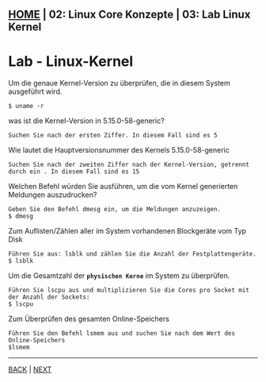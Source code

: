 [HOME](../../README.md) | 02: Linux Core Konzepte | 03: Lab Linux Kernel
---
# Lab - Linux-Kernel

Um die genaue Kernel-Version zu überprüfen, die in diesem System ausgeführt wird.
```
$ uname -r
```

was ist die Kernel-Version in 5.15.0-58-generic?
```
Suchen Sie nach der ersten Ziffer. In diesem Fall sind es 5
```

Wie lautet die Hauptversionsnummer des Kernels 5.15.0-58-generic
```
Suchen Sie nach der zweiten Ziffer nach der Kernel-Version, getrennt durch ein . In diesem Fall sind es 15
```

Welchen Befehl würden Sie ausführen, um die vom Kernel generierten Meldungen auszudrucken?
```
Geben Sie den Befehl dmesg ein, um die Meldungen anzuzeigen.
$ dmesg
```

Zum Auflisten/Zählen aller im System vorhandenen Blockgeräte vom Typ Disk
```
Führen Sie aus: lsblk und zählen Sie die Anzahl der Festplattengeräte.
$ lsblk
```

Um die Gesamtzahl der **`physischen Kerne`** im System zu überprüfen.
```
Führen Sie lscpu aus und multiplizieren Sie die Cores pro Socket mit der Anzahl der Sockets:
$ lscpu
```

Zum Überprüfen des gesamten Online-Speichers
```
Führen Sie den Befehl lsmem aus und suchen Sie nach dem Wert des Online-Speichers
$lsmem
```
---
[BACK](./02-Arbeiten-mit-der-Hardware.md) | [NEXT](./04-Linux-Boot-Sequenz.md)
